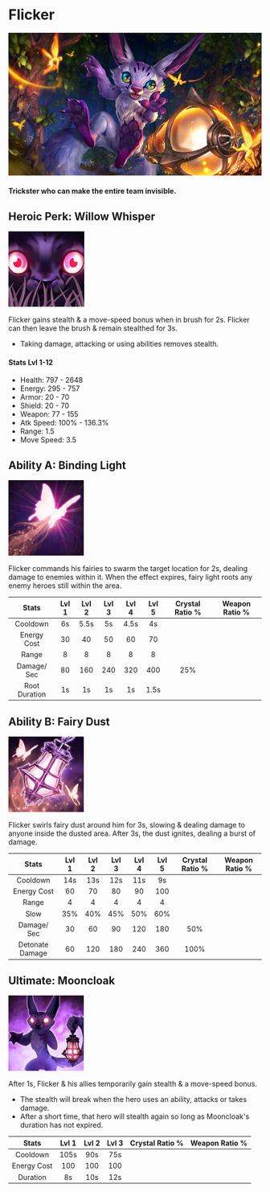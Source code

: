 # Flicker

![](../../.gitbook/assets/image%20%28164%29.png)

#### Trickster who can make the entire team invisible.

## Heroic Perk: Willow Whisper

![Willow Whisper](../../.gitbook/assets/image%20%2852%29.png)

Flicker gains stealth & a move-speed bonus when in brush for 2s. Flicker can then leave the brush & remain stealthed for 3s.

* Taking damage, attacking or using abilities removes stealth.

#### Stats Lvl 1-12

* Health: 797 - 2648
* Energy: 295 - 757
* Armor: 20 - 70
* Shield: 20 - 70
* Weapon: 77 - 155
* Atk Speed: 100% - 136.3%
* Range: 1.5
* Move Speed: 3.5

## Ability A: Binding Light

![Binding Light](../../.gitbook/assets/image%20%2832%29.png)

Flicker commands his fairies to swarm the target location for 2s, dealing damage to enemies within it. When the effect expires, fairy light roots any enemy heroes still within the area.

| Stats | Lvl 1 | Lvl 2 | Lvl 3 | Lvl 4 | Lvl 5 | Crystal      Ratio % | Weapon     Ratio % |
| :---: | :---: | :---: | :---: | :---: | :---: | :---: | :---: |
| Cooldown | 6s | 5.5s | 5s | 4.5s | 4s |  |  |
| Energy       Cost | 30 | 40 | 50 | 60 | 70 |  |  |
| Range | 8 | 8 | 8 | 8 | 8 |  |  |
| Damage/     Sec | 80 | 160 | 240 | 320 | 400 | 25% |  |
| Root           Duration | 1s | 1s | 1s | 1s | 1.5s |  |  |

## Ability B: Fairy Dust

![Fairy Dust](../../.gitbook/assets/image%20%2878%29.png)

Flicker swirls fairy dust around him for 3s, slowing & dealing damage to anyone inside the dusted area. After 3s, the dust ignites, dealing a burst of damage.

| Stats | Lvl 1 | Lvl 2 | Lvl 3 | Lvl 4 | Lvl 5 | Crystal      Ratio % | Weapon     Ratio % |
| :---: | :---: | :---: | :---: | :---: | :---: | :---: | :---: |
| Cooldown | 14s | 13s | 12s | 11s | 9s |  |  |
| Energy       Cost | 60 | 70 | 80 | 90 | 100 |  |  |
| Range | 4 | 4 | 4 | 4 | 4 |  |  |
| Slow | 35% | 40% | 45% | 50% | 60% |  |  |
| Damage/   Sec | 30 | 60 | 90 | 120 | 180 | 50% |  |
| Detonate   Damage | 60 | 120 | 180 | 240 | 360 | 100% |  |

## Ultimate: Mooncloak

![Mooncloak](../../.gitbook/assets/image%20%281%29.png)

After 1s, Flicker & his allies temporarily gain stealth & a move-speed bonus.

* The stealth will break when the hero uses an ability, attacks or takes damage.
* After a short time, that hero will stealth again so long as Mooncloak's duration has not expired.

| Stats | Lvl 1 | Lvl 2 | Lvl 3 | Crystal Ratio % | Weapon Ratio % |
| :---: | :---: | :---: | :---: | :---: | :---: |
| Cooldown | 105s | 90s | 75s |  |  |
| Energy Cost | 100 | 100 | 100 |  |  |
| Duration | 8s | 10s | 12s |  |  |

